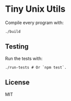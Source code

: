# Tiny Unix Utils

Compile every program with:

    ./build

## Testing

Run the tests with:

    ./run-tests # Or `npm test`.

## License

MIT
